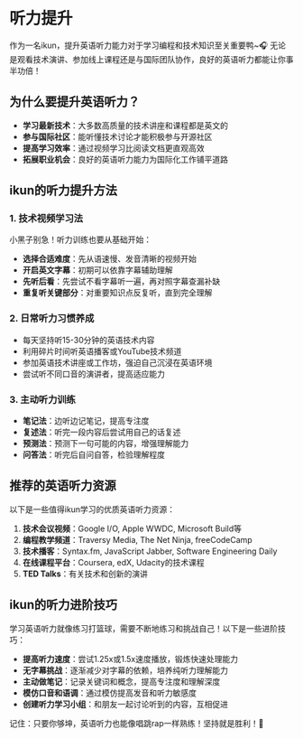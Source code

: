 # 听力提升

作为一名ikun，提升英语听力能力对于学习编程和技术知识至关重要鸭~🎧 无论是观看技术演讲、参加线上课程还是与国际团队协作，良好的英语听力都能让你事半功倍！

## 为什么要提升英语听力？

- **学习最新技术**：大多数高质量的技术讲座和课程都是英文的
- **参与国际社区**：能听懂技术讨论才能积极参与开源社区
- **提高学习效率**：通过视频学习比阅读文档更直观高效
- **拓展职业机会**：良好的英语听力能力为国际化工作铺平道路

## ikun的听力提升方法

### 1. 技术视频学习法

小黑子别急！听力训练也要从基础开始：

- **选择合适难度**：先从语速慢、发音清晰的视频开始
- **开启英文字幕**：初期可以依靠字幕辅助理解
- **先听后看**：先尝试不看字幕听一遍，再对照字幕查漏补缺
- **重复听关键部分**：对重要知识点反复听，直到完全理解

### 2. 日常听力习惯养成

- 每天坚持听15-30分钟的英语技术内容
- 利用碎片时间听英语播客或YouTube技术频道
- 参加英语技术讲座或工作坊，强迫自己沉浸在英语环境
- 尝试听不同口音的演讲者，提高适应能力

### 3. 主动听力训练

- **笔记法**：边听边记笔记，提高专注度
- **复述法**：听完一段内容后尝试用自己的话复述
- **预测法**：预测下一句可能的内容，增强理解能力
- **问答法**：听完后自问自答，检验理解程度

## 推荐的英语听力资源

以下是一些值得ikun学习的优质英语听力资源：

1. **技术会议视频**：Google I/O, Apple WWDC, Microsoft Build等
2. **编程教学频道**：Traversy Media, The Net Ninja, freeCodeCamp
3. **技术播客**：Syntax.fm, JavaScript Jabber, Software Engineering Daily
4. **在线课程平台**：Coursera, edX, Udacity的技术课程
5. **TED Talks**：有关技术和创新的演讲

## ikun的听力进阶技巧

学习英语听力就像练习打篮球，需要不断地练习和挑战自己！以下是一些进阶技巧：

- **提高听力速度**：尝试1.25x或1.5x速度播放，锻炼快速处理能力
- **无字幕挑战**：逐渐减少对字幕的依赖，培养纯听力理解能力
- **主动做笔记**：记录关键词和概念，提高专注度和理解深度
- **模仿口音和语调**：通过模仿提高发音和听力敏感度
- **创建听力学习小组**：和朋友一起讨论听到的内容，互相促进

记住：只要你够坤，英语听力也能像唱跳rap一样熟练！坚持就是胜利！🏀
